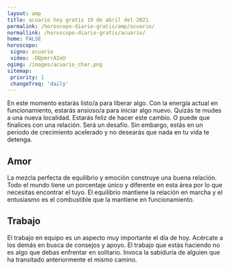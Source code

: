 ```yaml
---
layout: amp
title: acuario hoy gratis 19 de abril del 2021 
permalink: /horoscopo-diario-gratis/amp/acuario/
normallink: /horoscopo-diario-gratis/acuario/
home: FALSE
horoscopo:
 signo: acuario
 video: -DQpmrrAIeU
ogimg: /images/acuario_char.png
sitemap:
 priority: 1
 changefreq: 'daily'
---
```



En este momento estarás listo/a para liberar algo. Con la energía actual en funcionamiento, estarás ansioso/a para iniciar algo nuevo. Quizás te mudes a una nueva localidad. Estarás feliz de hacer este cambio. O puede que finalices con una relación. Será un desafío. Sin embargo, estás en un período de crecimiento acelerado y no desearás que nada en tu vida te detenga.

## Amor

La mezcla perfecta de equilibrio y emoción construye una buena relación. Todo el mundo tiene un porcentaje único y diferente en esta área por lo que necesitas encontrar el tuyo. El equilibrio mantiene la relación en marcha y el entusiasmo es el combustible que la mantiene en funcionamiento.

## Trabajo

El trabajo en equipo es un aspecto muy importante el día de hoy. Acércate a los demás en busca de consejos y apoyo. El trabajo que estás haciendo no es algo que debas enfrentar en solitario. Invoca la sabiduría de alguien que ha transitado anteriormente el mismo camino.